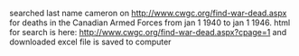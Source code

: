 searched last name cameron on http://www.cwgc.org/find-war-dead.aspx for deaths in the Canadian Armed Forces from jan 1 1940 to jan 1 1946. html for search is here: http://www.cwgc.org/find-war-dead.aspx?cpage=1 and downloaded excel file is saved to computer

